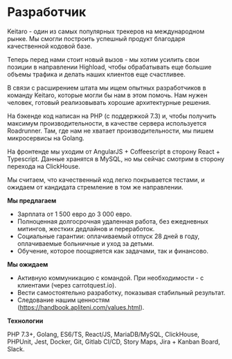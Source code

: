 # Разработчик

Keitaro - один из самых популярных трекеров на международном рынке. Мы смогли построить успешный продукт благодаря качественной кодовой базе.

Теперь перед нами стоит новый вызов - мы хотим усилить свои позиции в направлении Highload, чтобы обрабатывать еще большие объемы трафика и делать наших клиентов еще счастливее. 

В связи с расширением штата мы ищем опытных разработчиков в команду Keitaro, которые могли бы нам в этом помочь. Нам нужен человек, готовый реализовывать хорошие архитектурные решения. 

На бэкенде код написан на PHP (с поддержкой 7.3) и, чтобы получить максимум производительности, в качестве сервера используется Roadrunner. Там, где нам не хватает производительности, мы пишем микросервисы на Golang. 

На фронтенде мы уходим от AngularJS + Coffeescript в сторону React + Typescript. Данные хранятся в MySQL, но мы сейчас смотрим в сторону перехода на ClickHouse. 

Мы считаем, что качественный код легко покрывается тестами, и ожидаем от кандидата стремление в том же направлении.

**Мы предлагаем**

- Зарплата от 1 500 евро до 3 000 евро.
- Полноценная долгосрочная удаленная работа, без ежедневных митингов, жестких дедлайнов и переработок.
- Социальные гарантии: оплачиваемый отпуск 28 дней в году, оплачиваемые больничные и уход за детьми.
- Обучение, которое поощряется как задачами, так и финансово.

**Мы ожидаем**

- Активную коммуникацию с командой. При необходимости - с клиентами (через carrotquest.io).
- Вести самостоятельно разработку, показывая стабильный результат.
- Следование нашим ценностям (https://handbook.apliteni.com/values.html).

**Технологии**

PHP 7.3+, Golang, ES6/TS, React/JS, MariaDB/MySQL, ClickHouse, PHPUnit, Jest, Docker, Git, Gitlab CI/CD, Story Maps, Jira + Kanban Board, Slack.
